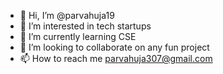 - 👋 Hi, I’m @parvahuja19
- 👀 I’m interested in tech startups
- 🌱 I’m currently learning CSE
- 💞️ I’m looking to collaborate on any fun project
- 📫 How to reach me parvahuja307@gmail.com

<!---
parvahuja19/parvahuja19 is a ✨ special ✨ repository because its `README.md` (this file) appears on your GitHub profile.
You can click the Preview link to take a look at your changes.
--->
